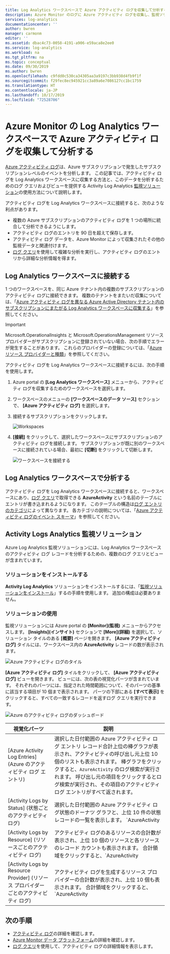 ```yaml
---
title: Log Analytics ワークスペースで Azure アクティビティ ログを収集して分析する | Microsoft Docs
description: Azure Monitor のログに Azure アクティビティ ログを収集し、監視ソリューションを使用して、すべての Azure サブスクリプションにわたって Azure アクティビティ ログの分析や検索ができます。
services: log-analytics
documentationcenter: ''
author: bwren
manager: carmonm
editor: ''
ms.assetid: dbac4c73-0058-4191-a906-e59aca8e2ee0
ms.service: log-analytics
ms.workload: na
ms.tgt_pltfrm: na
ms.topic: conceptual
ms.date: 09/30/2019
ms.author: bwren
ms.openlocfilehash: c9fdd0c530ca34305aa3a9197c3bb938d4fb9f1f
ms.sourcegitcommit: f29fec8ec945921cc3a89a6e7086127cc1bc1759
ms.translationtype: HT
ms.contentlocale: ja-JP
ms.lasthandoff: 10/17/2019
ms.locfileid: "72528706"
---
```

# <a name="collect-and-analyze-azure-activity-logs-in-log-analytics-workspace-in-azure-monitor"></a>Azure Monitor の Log Analytics ワークスペースで Azure アクティビティ ログを収集して分析する
[Azure アクティビティ ログ](activity-logs-overview.md)は、Azure サブスクリプションで発生したサブスクリプションレベルのイベントを分析します。 この記事では、アクティビティ ログを Log Analytics ワークスペースに収集する方法と、このデータを分析するためのログ クエリおよびビューを提供する Activity Log Analytics [監視ソリューション](../insights/solutions.md)の使用方法について説明します。 

アクティビティ ログを Log Analytics ワークスペースに接続すると、次のような利点があります。

- 複数の Azure サブスクリプションのアクティビティ ログを 1 つの場所に統合して分析できるようにします。
- アクティビティ ログのエントリを 90 日を超えて保存します。
- アクティビティ ログ データを、Azure Monitor によって収集されたその他の監視データと関連付けます。
- [ログ クエリ](../log-query/log-query-overview.md)を使用して複雑な分析を実行し、アクティビティ ログのエントリから詳細な分析情報を得ます。

## <a name="connect-to-log-analytics-workspace"></a>Log Analytics ワークスペースに接続する
1 つのワークスペースを、同じ Azure テナント内の複数のサブスクリプションのアクティビティ ログに接続できます。 複数のテナントをまたいだ収集については、「[Azure アクティビティ ログを異なる Azure Active Directory テナント内のサブスクリプションにまたがる Log Analytics ワークスペースに収集する](activity-log-collect-tenants.md)」を参照してください。

> [!IMPORTANT]
> Microsoft.OperationalInsights と Microsoft.OperationsManagement リソース プロバイダーがサブスクリプションに登録されていない場合、次の手順でエラーが発生することがあります。 これらのプロバイダーの登録については、「[Azure リソース プロバイダーと種類](../../azure-resource-manager/resource-manager-supported-services.md)」を参照してください。

アクティビティ ログを Log Analytics ワークスペースに接続するには、次の手順を使用します。

1. Azure portal の **[Log Analytics ワークスペース]** メニューから、アクティビティ ログを収集するためのワークスペースを選択します。
1. ワークスペースのメニューの **[ワークスペースのデータ ソース]** セクションで、 **[Azure アクティビティ ログ]** を選択します。
1. 接続するサブスクリプションをクリックします。

    ![Workspaces](media/activity-log-export/workspaces.png)

1. **[接続]** をクリックして、選択したワークスペースにサブスクリプションのアクティビティ ログを接続します。 サブスクリプションが既に別のワークスペースに接続されている場合、最初に **[切断]** をクリックして切断します。

    ![ワークスペースを接続する](media/activity-log-export/connect-workspace.png)

## <a name="analyze-in-log-analytics-workspace"></a>Log Analytics ワークスペースで分析する
アクティビティ ログを Log Analytics ワークスペースに接続すると、ワークスペースにあり、[ログ クエリ](../log-query/log-query-overview.md)で取得できる **AzureActivity** という名前のテーブルにエントリが書き込まれるようになります。 このテーブルの構造は[ログ エントリのカテゴリ](activity-logs-overview.md#categories-in-the-activity-log)によって異なります。 各カテゴリの説明については、「[Azure アクティビティ ログのイベント スキーマ](activity-log-schema.md)」を参照してください。

## <a name="activity-logs-analytics-monitoring-solution"></a>Activity Logs Analytics 監視ソリューション
Azure Log Analytics 監視ソリューションには、Log Analytics ワークスペースのアクティビティ ログ レコードを分析するための、複数のログ クエリとビューが含まれています。

### <a name="install-the-solution"></a>ソリューションをインストールする
**Activity Log Analytics** ソリューションをインストールするには、「[監視ソリューションをインストール](../insights/solutions.md#install-a-monitoring-solution)」するの手順を使用します。 追加の構成は必要ありません。

### <a name="use-the-solution"></a>ソリューションの使用
監視ソリューションには Azure portal の **[Monitor]\(監視\)** メニューからアクセスします。 **[Insights]\(インサイト\)** セクションで **[More]\(詳細\)** を選択して、ソリューション タイルのある **[概要]** ページを開きます。 **[Azure アクティビティ ログ]** タイルには、ワークスペース内の **AzureActivity** レコードの数が表示されます。

![Azure アクティビティ ログのタイル](media/collect-activity-logs/azure-activity-logs-tile.png)


**[Azure アクティビティ ログ]** タイルをクリックして、 **[Azure アクティビティ ログ]** ビューを開きます。 ビューには、次の表の視覚化パーツが含まれています。 それぞれのパーツには、指定された時間範囲について、そのパーツの基準に該当する項目が 10 個まで表示されます。 パーツの下部にある **[すべて表示]** をクリックすると、すべての一致するレコードを返すログ クエリを実行できます。

![Azure のアクティビティ ログのダッシュボード](media/collect-activity-logs/activity-log-dash.png)

| 視覚化パーツ | 説明 |
| --- | --- |
| [Azure Activity Log Entries] \(Azure のアクティビティ ログ エントリ) | 選択した日付範囲の Azure アクティビティ ログ エントリ レコード合計上位の棒グラフが表示され、アクティビティの呼び出し元上位 10 個のリストも表示されます。 棒グラフをクリックすると、`AzureActivity` のログ検索が実行されます。 呼び出し元の項目をクリックするとログ検索が実行され、その項目のアクティビティ ログ エントリがすべて返されます。 |
| [Activity Logs by Status] \(状態ごとのアクティビティ ログ) | 選択した日付範囲の Azure アクティビティ ログ状態のドーナツ グラフと、上位 10 件の状態レコードの一覧を表示します。 `AzureActivity | summarize AggregatedValue = count() by ActivityStatus` のログ クエリを実行するには、グラフをクリックします。 状態の項目をクリックするとログ検索が実行され、その状態レコードのアクティビティ ログ エントリがすべて返されます。 |
| [Activity Logs by Resource] \(リソースごとのアクティビティ ログ) | アクティビティ ログのあるリソースの合計数が表示され、上位 10 個のリソースと各リソースのレコード カウントも表示されます。 合計領域をクリックすると、`AzureActivity | summarize AggregatedValue = count() by Resource` のログ検索が実行され、ソリューションで使用可能なすべての Azure リソースが表示されます。 リソースをクリックするとログ クエリが実行され、そのリソースのアクティビティ レコードがすべて返されます。 |
| [Activity Logs by Resource Provider] \(リソース プロバイダーごとのアクティビティ ログ) | アクティビティ ログを生成するリソース プロバイダーの合計数が表示され、上位 10 個も表示されます。 合計領域をクリックすると、`AzureActivity | summarize AggregatedValue = count() by ResourceProvider` のログ クエリが実行され、Azure のリソース プロバイダーがすべて表示されます。 リソース プロバイダーをクリックするとログ クエリが実行され、プロバイダーのアクティビティ レコードがすべて返されます。 |

## <a name="next-steps"></a>次の手順

- [アクティビティ ログ](activity-logs-overview.md)の詳細を確認します。
- [Azure Monitor データ プラットフォーム](data-platform.md)の詳細を確認します。
- [ログ クエリ](../log-query/log-query-overview.md)を使用して、アクティビティ ログの詳細情報を表示します。
